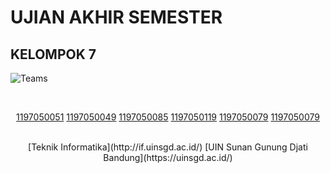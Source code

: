 # UJIAN AKHIR SEMESTER
## KELOMPOK 7
![Teams](https://img.shields.io/badge/Anggota%20Kelompok-Kelompok%207-blue)

<div align='center'>

<br>

[1197050051](https://img.shields.io/badge/103-Muhammad%20Syamil-blue)
[1197050049](https://img.shields.io/badge/107-Nada%20Fadhillah-blue)
[1197050085](https://img.shields.io/badge/113-Nur%20Halizah-blue)
[1197050119](https://img.shields.io/badge/121-Ridwan%20Ahmad%20Fauzan-blue)
[1197050079](https://img.shields.io/badge/136-Sopian%20Abdul%20Malik-blue)
[1197050079](https://img.shields.io/badge/142-Wildan%20Sophal%20Jamil-blue)
  
<br> 
 [Teknik Informatika](http://if.uinsgd.ac.id/) [UIN Sunan Gunung Djati Bandung](https://uinsgd.ac.id/) 

</div>
